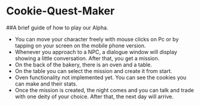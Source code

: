 # Cookie-Quest-Maker


##A brief guide of how to play our Alpha.

- You can move your character freely with mouse clicks on Pc or by tapping on your screen on the mobile phone version.  
- Whenever you approach to a NPC, a dialogue window will display showing a little conversation. After that, you get a mission.  
- On the back of the bakery, there is an oven and a table.  
- On the table you can select the mission and create it from start.  
- Oven functionality not implemented yet. You can see the cookies you can make and their stats.  
- Once the mission is created, the night comes and you can talk and trade with one deity of your choice. After that, the next day will arrive.  

